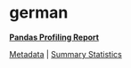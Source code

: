 # german

[**Pandas Profiling Report**](../docs_sources/profile/german.html)

[Metadata](metadata.yaml) | [Summary Statistics](summary_stats.csv)

